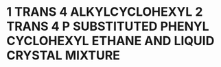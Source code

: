 # 1 TRANS 4 ALKYLCYCLOHEXYL 2 TRANS 4 P SUBSTITUTED PHENYL CYCLOHEXYL ETHANE AND LIQUID CRYSTAL MIXTURE